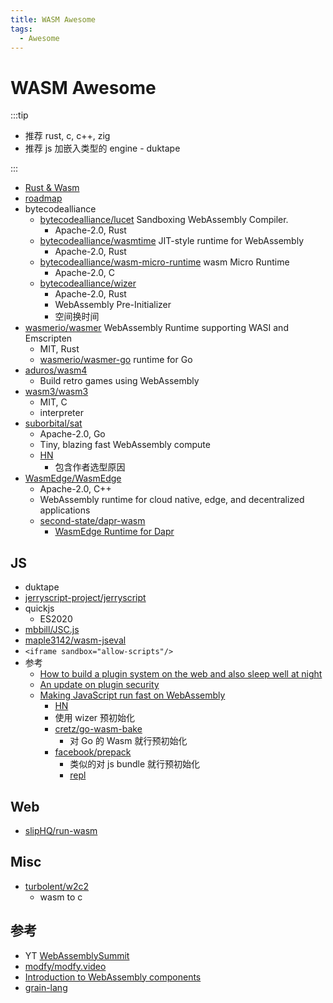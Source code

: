 ```yaml
---
title: WASM Awesome
tags:
  - Awesome
---
```


# WASM Awesome

:::tip

- 推荐 rust, c, c++, zig
- 推荐 js 加嵌入类型的 engine - duktape

:::

- [Rust & Wasm](https://rustwasm.github.io/book/introduction.html)
- [roadmap](https://webassembly.org/roadmap/)
- bytecodealliance
  - [bytecodealliance/lucet](https://github.com/bytecodealliance/lucet)
    Sandboxing WebAssembly Compiler.
    - Apache-2.0, Rust
  - [bytecodealliance/wasmtime](https://github.com/bytecodealliance/wasmtime)
    JIT-style runtime for WebAssembly
    - Apache-2.0, Rust
  - [bytecodealliance/wasm-micro-runtime](https://github.com/bytecodealliance/wasm-micro-runtime)
    wasm Micro Runtime
    - Apache-2.0, C
  - [bytecodealliance/wizer](https://github.com/bytecodealliance/wizer)
    - Apache-2.0, Rust
    - WebAssembly Pre-Initializer
    - 空间换时间
- [wasmerio/wasmer](https://github.com/wasmerio/wasmer)
  WebAssembly Runtime supporting WASI and Emscripten
  - MIT, Rust
  - [wasmerio/wasmer-go](https://github.com/wasmerio/wasmer-go)
    runtime for Go
- [aduros/wasm4](https://github.com/aduros/wasm4)
  - Build retro games using WebAssembly
- [wasm3/wasm3](https://github.com/wasm3/wasm3)
  - MIT, C
  - interpreter
- [suborbital/sat](https://github.com/suborbital/sat)
  - Apache-2.0, Go
  - Tiny, blazing fast WebAssembly compute
  - [HN](https://news.ycombinator.com/item?id=28788303)
    - 包含作者选型原因
- [WasmEdge/WasmEdge](https://github.com/WasmEdge/WasmEdge)
  - Apache-2.0, C++
  - WebAssembly runtime for cloud native, edge, and decentralized applications
  - [second-state/dapr-wasm](https://github.com/second-state/dapr-wasm)
    - [WasmEdge Runtime for Dapr](https://www.infoq.com/articles/webassembly-dapr-wasmedge/)

## JS

- duktape
- [jerryscript-project/jerryscript](https://github.com/jerryscript-project/jerryscript)
- quickjs
  - ES2020
- [mbbill/JSC.js](https://github.com/mbbill/JSC.js)
- [maple3142/wasm-jseval](https://github.com/maple3142/wasm-jseval)
- `<iframe sandbox="allow-scripts"/>`
- 参考
  - [How to build a plugin system on the web and also sleep well at night](https://www.figma.com/blog/how-we-built-the-figma-plugin-system/)
  - [An update on plugin security](https://www.figma.com/blog/an-update-on-plugin-security/)
  - [Making JavaScript run fast on WebAssembly](https://bytecodealliance.org/articles/making-javascript-run-fast-on-webassembly)
    - [HN](https://news.ycombinator.com/item?id=27370138)
    - 使用 wizer 预初始化
    - [cretz/go-wasm-bake](https://github.com/cretz/go-wasm-bake)
      - 对 Go 的 Wasm 就行预初始化
    - [facebook/prepack](https://github.com/facebook/prepack)
      - 类似的对 js bundle 就行预初始化
      - [repl](https://prepack.io/repl.html)

## Web

- [slipHQ/run-wasm](https://github.com/slipHQ/run-wasm)

## Misc

- [turbolent/w2c2](https://github.com/turbolent/w2c2)
  - wasm to c

## 参考

- YT [WebAssemblySummit](https://www.youtube.com/c/WebAssemblySummit)
- [modfy/modfy.video](https://github.com/modfy/modfy.video)
- [Introduction to WebAssembly components](https://radu-matei.com/blog/intro-wasm-components/)
- [grain-lang](https://grain-lang.org/)
